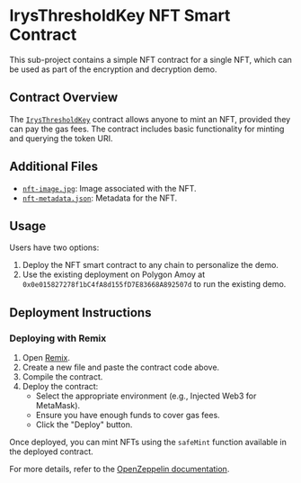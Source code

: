 # IrysThresholdKey NFT Smart Contract

This sub-project contains a simple NFT contract for a single NFT, which can be used as part of the encryption and decryption demo.

## Contract Overview

The [`IrysThresholdKey`](./contract/IrysThresholdKey.sol) contract allows anyone to mint an NFT, provided they can pay the gas fees. The contract includes basic functionality for minting and querying the token URI.

## Additional Files

- [`nft-image.jpg`](./assets/nft-image.jpg): Image associated with the NFT.
- [`nft-metadata.json`](./assets/nft-metadata.json): Metadata for the NFT.

## Usage

Users have two options:

1. Deploy the NFT smart contract to any chain to personalize the demo.
2. Use the existing deployment on Polygon Amoy at `0x0e015827278f1bC4fA8d155fD7E83668A892507d` to run the existing demo.

## Deployment Instructions

### Deploying with Remix

1. Open [Remix](https://remix.ethereum.org/).
2. Create a new file and paste the contract code above.
3. Compile the contract.
4. Deploy the contract:
   - Select the appropriate environment (e.g., Injected Web3 for MetaMask).
   - Ensure you have enough funds to cover gas fees.
   - Click the "Deploy" button.

Once deployed, you can mint NFTs using the `safeMint` function available in the deployed contract.

For more details, refer to the [OpenZeppelin documentation](https://docs.openzeppelin.com/contracts/4.x/erc721).
